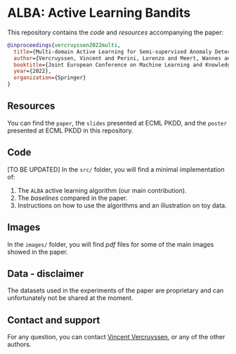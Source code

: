 # ALBA: Active Learning Bandits

This repository contains the _code_ and _resources_ accompanying the paper:

```bibtex
@inproceedings{vercruyssen2022multi,
  title={Multi-domain Active Learning for Semi-supervised Anomaly Detection},
  author={Vercruyssen, Vincent and Perini, Lorenzo and Meert, Wannes and Davis, Jesse},
  booktitle={Joint European Conference on Machine Learning and Knowledge Discovery in Databases},
  year={2022},
  organization={Springer}
}
```

## Resources

You can find the `paper`, the `slides` presented at ECML PKDD, and the `poster` presented at ECML PKDD in this repository.

## Code

[TO BE UPDATED] In the `src/` folder, you will find a minimal implementation of:

1. The `ALBA` active learning algorithm (our main contribution).
2. The _baselines_ compared in the paper.
3. Instructions on how to use the algorithms and an illustration on toy data.

## Images

In the `images/` folder, you will find _pdf_ files for some of the main images showed in the paper.

## Data - disclaimer

The datasets used in the experiments of the paper are proprietary and can unfortunately not be shared at the moment.

## Contact and support

For any question, you can contact [Vincent Vercruyssen](mailto:V.Vercruyssen@gmail.com), or any of the other authors.
